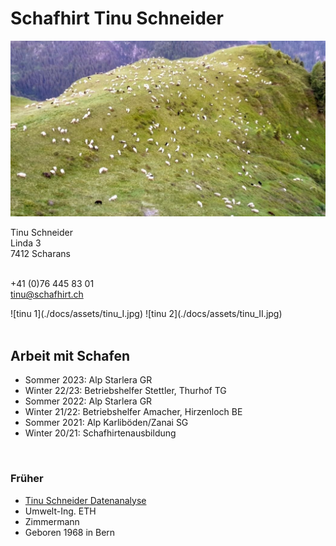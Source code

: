 <link rel="stylesheet" type="text/css" href="./docs/assets/styles.css">


# Schafhirt Tinu Schneider

![sheep](./docs/assets/sheep.jpg)

<div class="flex-container">
  <div class="flex-child magenta">
  Tinu Schneider <br>   
  Linda 3    <br>
  7412 Scharans <br><br>
    
  +41 (0)76 445 83 01    
  <a href="mailto:tinu@schafhirt.ch">tinu@schafhirt.ch</a>
  </div>
  
  <div class="flex-child green">
    ![tinu 1](./docs/assets/tinu_I.jpg)
    ![tinu 2](./docs/assets/tinu_II.jpg)
  </div>
</div>


<br>

## Arbeit mit Schafen

- Sommer 2023: Alp Starlera GR
- Winter 22/23: Betriebshelfer Stettler, Thurhof TG
- Sommer 2022: Alp Starlera GR
- Winter 21/22: Betriebshelfer Amacher, Hirzenloch BE
- Sommer 2021: Alp Karliböden/Zanai SG
- Winter 20/21: Schafhirtenausbildung

<br>

### Früher
- <a href="https://tinuschneider.ch" target="_blank">Tinu Schneider Datenanalyse</a>
- Umwelt-Ing. ETH
- Zimmermann
- Geboren 1968 in Bern
